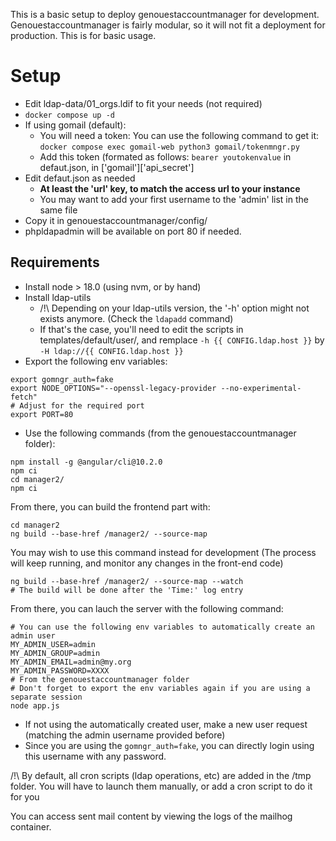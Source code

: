 This is a basic setup to deploy genouestaccountmanager for development.
Genouestaccountmanager is fairly modular, so it will not fit a deployment for production. This is for basic usage.

# Setup

* Edit ldap-data/01_orgs.ldif to fit your needs (not required)
* `docker compose up -d`
* If using gomail (default): 
  * You will need a token: You can use the following command to get it:
  `docker compose exec gomail-web python3 gomail/tokenmngr.py`
  * Add this token (formated as follows: `bearer youtokenvalue` in defaut.json, in ['gomail']['api_secret']
* Edit defaut.json as needed 
  * **At least the 'url' key, to match the access url to your instance**
  * You may want to add your first username to the 'admin' list in the same file
* Copy it in genouestaccountmanager/config/
* phpldapadmin will be available on port 80 if needed.

## Requirements

* Install node > 18.0 (using nvm, or by hand)
* Install ldap-utils
  * /!\ Depending on your ldap-utils version, the '-h' option might not exists anymore. (Check the `ldapadd` command)
  * If that's the case, you'll need to edit the scripts in templates/default/user/, and remplace `-h {{ CONFIG.ldap.host }}` by `-H ldap://{{ CONFIG.ldap.host }}`
* Export the following env variables:




```
export gomngr_auth=fake
export NODE_OPTIONS="--openssl-legacy-provider --no-experimental-fetch"
# Adjust for the required port
export PORT=80
```

* Use the following commands (from the genouestaccountmanager folder):

```
npm install -g @angular/cli@10.2.0
npm ci
cd manager2/
npm ci
```

From there, you can build the frontend part with:

```
cd manager2
ng build --base-href /manager2/ --source-map
```

You may wish to use this command instead for development (The process will keep running, and monitor any changes in the front-end code)

```
ng build --base-href /manager2/ --source-map --watch
# The build will be done after the 'Time:' log entry
```

From there, you can lauch the server with the following command:

```
# You can use the following env variables to automatically create an admin user
MY_ADMIN_USER=admin
MY_ADMIN_GROUP=admin
MY_ADMIN_EMAIL=admin@my.org
MY_ADMIN_PASSWORD=XXXX
# From the genouestaccountmanager folder
# Don't forget to export the env variables again if you are using a separate session
node app.js
```

* If not using the automatically created user, make a new user request (matching the admin username provided before)
* Since you are using the `gomngr_auth=fake`, you can directly login using this username with any password.

/!\ By default, all cron scripts (ldap operations, etc) are added in the /tmp folder. You will have to launch them manually, or add a cron script to do it for you

You can access sent mail content by viewing the logs of the mailhog container.

